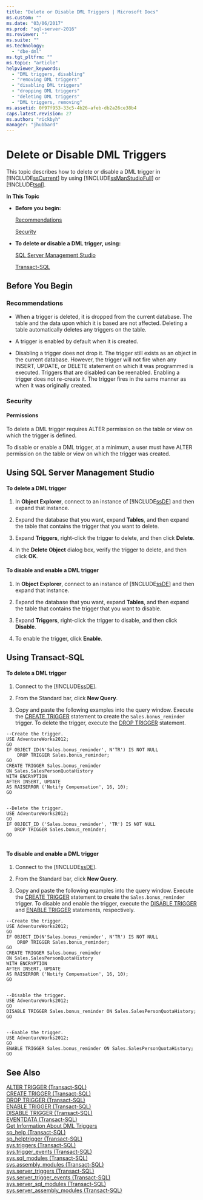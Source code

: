 ```yaml
---
title: "Delete or Disable DML Triggers | Microsoft Docs"
ms.custom: ""
ms.date: "03/06/2017"
ms.prod: "sql-server-2016"
ms.reviewer: ""
ms.suite: ""
ms.technology: 
  - "dbe-dml"
ms.tgt_pltfrm: ""
ms.topic: "article"
helpviewer_keywords: 
  - "DML triggers, disabling"
  - "removing DML triggers"
  - "disabling DML triggers"
  - "dropping DML triggers"
  - "deleting DML triggers"
  - "DML triggers, removing"
ms.assetid: 0f97f953-33c5-4b26-afeb-db2a26ce38b4
caps.latest.revision: 27
ms.author: "rickbyh"
manager: "jhubbard"
---
```

# Delete or Disable DML Triggers
  This topic describes how to delete or disable a DML trigger in [!INCLUDE[ssCurrent](../../a9notintoc/includes/sscurrent-md.md)] by using [!INCLUDE[ssManStudioFull](../../a9notintoc/includes/ssmanstudiofull-md.md)] or [!INCLUDE[tsql](../../a9notintoc/includes/tsql-md.md)].  
  
 **In This Topic**  
  
-   **Before you begin:**  
  
     [Recommendations](#Recommendations)  
  
     [Security](#Security)  
  
-   **To delete or disable a DML trigger, using:**  
  
     [SQL Server Management Studio](#SSMSProcedure)  
  
     [Transact-SQL](#TsqlProcedure)  
  
##  <a name="BeforeYouBegin"></a> Before You Begin  
  
###  <a name="Recommendations"></a> Recommendations  
  
-   When a trigger is deleted, it is dropped from the current database. The table and the data upon which it is based are not affected. Deleting a table automatically deletes any triggers on the table.  
  
-   A trigger is enabled by default when it is created.  
  
-   Disabling a trigger does not drop it. The trigger still exists as an object in the current database. However, the trigger will not fire when any INSERT, UPDATE, or DELETE statement on which it was programmed is executed. Triggers that are disabled can be reenabled. Enabling a trigger does not re-create it. The trigger fires in the same manner as when it was originally created.  
  
###  <a name="Security"></a> Security  
  
####  <a name="Permissions"></a> Permissions  
 To delete a DML trigger requires ALTER permission on the table or view on which the trigger is defined.  
  
 To disable or enable a DML trigger, at a minimum, a user must have ALTER permission on the table or view on which the trigger was created.  
  
##  <a name="SSMSProcedure"></a> Using SQL Server Management Studio  
  
#### To delete a DML trigger  
  
1.  In **Object Explorer**, connect to an instance of [!INCLUDE[ssDE](../../a9notintoc/includes/ssde-md.md)] and then expand that instance.  
  
2.  Expand the database that you want, expand **Tables**, and then expand the table that contains the trigger that you want to delete.  
  
3.  Expand **Triggers**, right-click the trigger to delete, and then click **Delete**.  
  
4.  In the **Delete Object** dialog box, verify the trigger to delete, and then click **OK**.  
  
#### To disable and enable a DML trigger  
  
1.  In **Object Explorer**, connect to an instance of [!INCLUDE[ssDE](../../a9notintoc/includes/ssde-md.md)] and then expand that instance.  
  
2.  Expand the database that you want, expand **Tables**, and then expand the table that contains the trigger that you want to disable.  
  
3.  Expand **Triggers**, right-click the trigger to disable, and then click **Disable**.  
  
4.  To enable the trigger, click **Enable**.  
  
##  <a name="TsqlProcedure"></a> Using Transact-SQL  
  
#### To delete a DML trigger  
  
1.  Connect to the [!INCLUDE[ssDE](../../a9notintoc/includes/ssde-md.md)].  
  
2.  From the Standard bar, click **New Query**.  
  
3.  Copy and paste the following examples into the query window. Execute the [CREATE TRIGGER](../../t-sql/statements/create-trigger-transact-sql.md) statement to create the `Sales.bonus_reminder` trigger. To delete the trigger, execute the [DROP TRIGGER](../../t-sql/statements/drop-trigger-transact-sql.md) statement.  
  
```tsql  
--Create the trigger.  
USE AdventureWorks2012;  
GO  
IF OBJECT_ID(N'Sales.bonus_reminder', N'TR') IS NOT NULL  
    DROP TRIGGER Sales.bonus_reminder;  
GO  
CREATE TRIGGER Sales.bonus_reminder  
ON Sales.SalesPersonQuotaHistory  
WITH ENCRYPTION  
AFTER INSERT, UPDATE   
AS RAISERROR ('Notify Compensation', 16, 10);  
GO  
  
```  
  
```tsql  
--Delete the trigger.  
USE AdventureWorks2012;  
GO  
IF OBJECT_ID ('Sales.bonus_reminder', 'TR') IS NOT NULL  
   DROP TRIGGER Sales.bonus_reminder;  
GO  
  
```  
  
#### To disable and enable a DML trigger  
  
1.  Connect to the [!INCLUDE[ssDE](../../a9notintoc/includes/ssde-md.md)].  
  
2.  From the Standard bar, click **New Query**.  
  
3.  Copy and paste the following examples into the query window. Execute the [CREATE TRIGGER](../../t-sql/statements/create-trigger-transact-sql.md) statement to create the `Sales.bonus_reminder` trigger. To disable and enable the trigger, execute the [DISABLE TRIGGER](../../t-sql/statements/disable-trigger-transact-sql.md) and [ENABLE TRIGGER](../../t-sql/statements/enable-trigger-transact-sql.md) statements, respectively.  
  
```tsql  
--Create the trigger.  
USE AdventureWorks2012;  
GO  
IF OBJECT_ID(N'Sales.bonus_reminder', N'TR') IS NOT NULL  
    DROP TRIGGER Sales.bonus_reminder;  
GO  
CREATE TRIGGER Sales.bonus_reminder  
ON Sales.SalesPersonQuotaHistory  
WITH ENCRYPTION  
AFTER INSERT, UPDATE   
AS RAISERROR ('Notify Compensation', 16, 10);  
GO  
  
```  
  
```tsql  
--Disable the trigger.  
USE AdventureWorks2012;  
GO  
DISABLE TRIGGER Sales.bonus_reminder ON Sales.SalesPersonQuotaHistory;  
GO  
  
```  
  
```tsql  
--Enable the trigger.  
USE AdventureWorks2012;  
GO  
ENABLE TRIGGER Sales.bonus_reminder ON Sales.SalesPersonQuotaHistory;  
GO  
```  
  
## See Also  
 [ALTER TRIGGER &#40;Transact-SQL&#41;](../../t-sql/statements/alter-trigger-transact-sql.md)   
 [CREATE TRIGGER &#40;Transact-SQL&#41;](../../t-sql/statements/create-trigger-transact-sql.md)   
 [DROP TRIGGER &#40;Transact-SQL&#41;](../../t-sql/statements/drop-trigger-transact-sql.md)   
 [ENABLE TRIGGER &#40;Transact-SQL&#41;](../../t-sql/statements/enable-trigger-transact-sql.md)   
 [DISABLE TRIGGER &#40;Transact-SQL&#41;](../../t-sql/statements/disable-trigger-transact-sql.md)   
 [EVENTDATA &#40;Transact-SQL&#41;](../../t-sql/functions/eventdata-transact-sql.md)   
 [Get Information About DML Triggers](../../relational-databases/triggers/get-information-about-dml-triggers.md)   
 [sp_help &#40;Transact-SQL&#41;](../../relational-databases/reference/system-stored-procedures/sp-help-transact-sql.md)   
 [sp_helptrigger &#40;Transact-SQL&#41;](../../relational-databases/reference/system-stored-procedures/sp-helptrigger-transact-sql.md)   
 [sys.triggers &#40;Transact-SQL&#41;](../../relational-databases/reference/system-catalog-views/sys.triggers-transact-sql.md)   
 [sys.trigger_events &#40;Transact-SQL&#41;](../../relational-databases/reference/system-catalog-views/sys.trigger-events-transact-sql.md)   
 [sys.sql_modules &#40;Transact-SQL&#41;](../../relational-databases/reference/system-catalog-views/sys.sql-modules-transact-sql.md)   
 [sys.assembly_modules &#40;Transact-SQL&#41;](../../relational-databases/reference/system-catalog-views/sys.assembly-modules-transact-sql.md)   
 [sys.server_triggers &#40;Transact-SQL&#41;](../../relational-databases/reference/system-catalog-views/sys.server-triggers-transact-sql.md)   
 [sys.server_trigger_events &#40;Transact-SQL&#41;](../../relational-databases/reference/system-catalog-views/sys.server-trigger-events-transact-sql.md)   
 [sys.server_sql_modules &#40;Transact-SQL&#41;](../../relational-databases/reference/system-catalog-views/sys.server-sql-modules-transact-sql.md)   
 [sys.server_assembly_modules &#40;Transact-SQL&#41;](../../relational-databases/reference/system-catalog-views/sys.server-assembly-modules-transact-sql.md)  
  
  